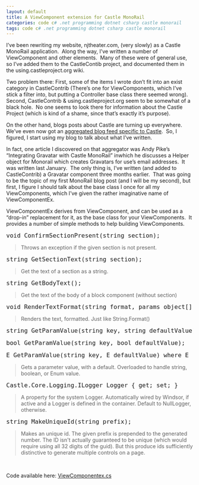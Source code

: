 ```yaml
---
layout: default
title: A ViewComponent extension for Castle MonoRail
categories: code c# .net programming dotnet csharp castle monorail
tags: code c# .net programming dotnet csharp castle monorail
---
```


  <p>I’ve been rewriting my website, njtheater.com, (very slowly) as a Castle MonoRail application.  Along the way, I’ve written a number of ViewComponent and other elements.  Many of these were of general use, so I’ve added them to the CastleContib project, and documented them in the using.castleproject.org wiki.</p>  <p>Two problem there: First, some of the items I wrote don’t fit into an exist category in CastleContrib (There’s one for ViewComponents, which I’ve stick a filter into, but putting a Controller base class there seemed wrong).  Second, CastleContrib &amp; using.castleproject.org seem to be somewhat of a black hole.  No one seems to look there for information about the Castle Project (which is kind of a shame, since that’s exactly it’s purpose).  </p>  <p>On the other hand, blogs posts about Castle are turning up everywhere.  We’ve even now got an <a href="http://pipes.yahoo.com/pipes/pipe.run?_id=bGjr2c1s3hGi5qx20EypaA&amp;_render=rss&amp;limit=200" target="_blank">aggregated blog feed specific to Castle</a>.  So, I figured, I start using my blog to talk about what I’ve written.</p>  <p>In fact, one article I discovered on that aggregator was Andy Pike’s “Integrating Gravatar with Castle MonoRail” inwhich he discusses a Helper object for Monorail which creates Gravatars for use’s email addresses.  It was written last January.  The only thing is, I’ve written (and added to CastleContrib) a Gravatar component three months earlier.  That was going to be the topic of my first MonoRail blog post (and I will be my second), but first, I figure I should talk about the base class I once for all my ViewComponents, which I’ve given the rather imaginative name of ViewComponentEx.</p>  <p>ViewComponentEx derives from ViewComponent, and can be used as a “drop-in” replacement for it, as the base class for your ViewComponents.  It provides a number of simple methods to help building ViewComponents.</p>  <pre class="c#"><font size="4">void ConfirmSectionPresent(string section);</font></pre>

<blockquote>
  <p>Throws an exception if the given section is not present. </p>
</blockquote>

<pre class="c#"><font size="4">string GetSectionText(string section);</font></pre>

<blockquote>
  <p>Get the text of a section as a string.</p>
</blockquote>

<pre class="c#"><font size="4">string GetBodyText();</font></pre>

<blockquote>
  <p>Get the text of the body of a block component (without section)</p>
</blockquote>

<pre class="c#"><font size="4">void RenderTextFormat(string format, params object[] args);</font></pre>

<blockquote>
  <p>Renders the text, formatted. Just like String.Format() </p>
</blockquote>

<pre class="c#"><font size="4">string GetParamValue(string key, string defaultValue);</font></pre>

<pre class="c#"><font size="4">bool GetParamValue(string key, bool defaultValue);</font></pre>

<pre class="c#"><font size="4">E GetParamValue(string key, E defaultValue) where E : struct;</font></pre>

<blockquote>
  <p>Gets a parameter value, with a default. Overloaded to handle string, boolean, or Enum value. </p>
</blockquote>

<pre class="c#"><font size="4">Castle.Core.Logging.ILogger Logger { get; set; }</font></pre>

<blockquote>
  <p>A property for the system Logger. Automatically wired by Windsor, if active and a Logger is defined in the container. Default to NullLogger, otherwise.</p>
</blockquote>

<pre class="c#"><font size="4">string MakeUniqueId(string prefix);</font></pre>

<blockquote>
  <p>Makes an unique id. The given prefix is prepended to the generated number. The ID isn't actually guaranteed to be unique (which would require using all 32 digits of the guid). But this produce ids sufficiently distinctive to generate multiple controls on a page.</p>
</blockquote>

<p> </p>

<p>Code available here: <a href="http://honestillusion.com/files/folders/castle/entry7880.aspx" target="_blank">ViewComponentex.cs</a></p>